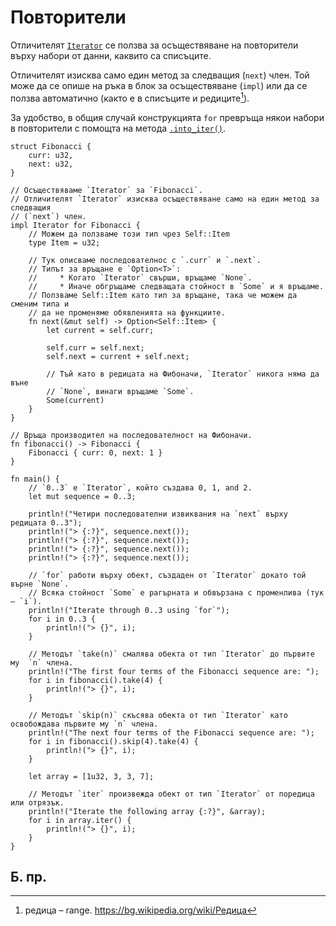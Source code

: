 # Повторители

Отличителят [`Iterator`][iter] се ползва за осъществяване на повторители върху
набори от данни, каквито са списъците.

Отличителят изисква само един метод за следващия (`next`) член. Той може да се
опише на ръка в блок за осъществяване (`impl`) или да се ползва автоматично
(както е в списъците и редиците[^range]).

За удобство, в общия случай конструкцията `for` превръща някои набори в
повторители с помощта на метода [`.into_iter()`][intoiter].

```rust,editable
struct Fibonacci {
    curr: u32,
    next: u32,
}

// Осъществяваме `Iterator` за `Fibonacci`.
// Отличителят `Iterator` изисква осъществяване само на един метод за следващия
// (`next`) член.
impl Iterator for Fibonacci {
    // Можем да ползваме този тип чрез Self::Item
    type Item = u32;

    // Тук описваме последователнос с `.curr` и `.next`.
    // Типът за връщане е `Option<T>`:
    //     * Когато `Iterator` свърши, връщаме `None`.
    //     * Иначе обгръщаме следващата стойност в `Some` и я връщаме.
    // Ползваме Self::Item като тип за връщане, така че можем да сменим типа и
    // да не променяме обявленията на функциите.
    fn next(&mut self) -> Option<Self::Item> {
        let current = self.curr;

        self.curr = self.next;
        self.next = current + self.next;

        // Тъй като в редицата на Фибоначи, `Iterator` никога няма да въне
        // `None`, винаги връщаме `Some`.
        Some(current)
    }
}

// Връща производител на последователност на Фибоначи.
fn fibonacci() -> Fibonacci {
    Fibonacci { curr: 0, next: 1 }
}

fn main() {
    // `0..3` е `Iterator`, който създава 0, 1, and 2.
    let mut sequence = 0..3;

    println!("Четири последователни извиквания на `next` върху редицата 0..3");
    println!("> {:?}", sequence.next());
    println!("> {:?}", sequence.next());
    println!("> {:?}", sequence.next());
    println!("> {:?}", sequence.next());

    // `for` работи върху обект, създаден от `Iterator` докато той върне `None`.
    // Всяка стойност `Some` е рагърната и обвързана с променлива (тук – `i`).
    println!("Iterate through 0..3 using `for`");
    for i in 0..3 {
        println!("> {}", i);
    }

    // Методът `take(n)` смалява обекта от тип `Iterator` до първите му  `n` члена.
    println!("The first four terms of the Fibonacci sequence are: ");
    for i in fibonacci().take(4) {
        println!("> {}", i);
    }

    // Методът `skip(n)` скъсява обекта от тип `Iterator` като освобождава първите му `n` члена.
    println!("The next four terms of the Fibonacci sequence are: ");
    for i in fibonacci().skip(4).take(4) {
        println!("> {}", i);
    }

    let array = [1u32, 3, 3, 7];

    // Методът `iter` произвежда обект от тип `Iterator` от поредица или отрязък.
    println!("Iterate the following array {:?}", &array);
    for i in array.iter() {
        println!("> {}", i);
    }
}
```

## Б. пр.

[^range]: редица – range. https://bg.wikipedia.org/wiki/Редица

[intoiter]: https://doc.rust-lang.org/std/iter/trait.IntoIterator.html
[iter]: https://doc.rust-lang.org/core/iter/trait.Iterator.html

